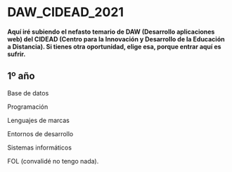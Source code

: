 # DAW_CIDEAD_2021

<strong>Aquí iré subiendo el nefasto temario de DAW (Desarrollo aplicaciones web) del CIDEAD (Centro para la Innovación y Desarrollo de la Educación a Distancia). Si tienes otra oportunidad, elige esa, porque entrar aquí es sufrir.</strong>

<h2>1º año</h2>

<p>Base de datos</p>
<p>Programación</p>
<p>Lenguajes de marcas</p>
<p>Entornos de desarrollo</p>
<p>Sistemas informáticos</p>
<p>FOL (convalidé no tengo nada).</p>

